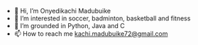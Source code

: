 - 👋 Hi, I’m Onyedikachi Madubuike
- 👀 I’m interested in soccer, badminton, basketball and fitness
- 🌱 I’m grounded in Python, Java and C
- 📫 How to reach me kachi.madubuike72@gmail.com

<!---
kachi72/kachi72 is a ✨ special ✨ repository because its `README.md` (this file) appears on your GitHub profile.
You can click the Preview link to take a look at your changes.
--->
